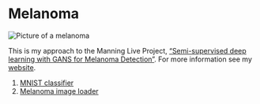 # Melanoma

<img src="https://static.wixstatic.com/media/3466eb_5386a95a752947adb0c706a5c0127f4d~mv2.jpg/v1/fill/w_243,h_241,al_c,lg_1,q_80/Melanoma.webp" alt="Picture of a melanoma"/>


This is my approach to the Manning Live Project, 
[“Semi-supervised deep learning with GANS for Melanoma Detection”](https://www.manning.com/liveproject/semi-supervised-deep-learning-with-gans-for-melanoma-detection). 
For more information see my [website](https://www.bowyer.info/copy-of-henderson).

1. [MNIST classifier](https://github.com/rachbowyer/gans-melanoma/blob/main/mnist_classifier/mnist_classifier.ipynb)
2. [Melanoma image loader](https://github.com/rachbowyer/gans-melanoma/blob/main/image_pipeline/image_pipeline.ipynb)

